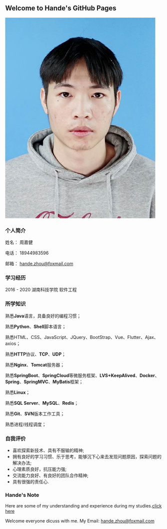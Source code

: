 ## Welcome to Hande's GitHub Pages

<img src='./img/xjpic.jpeg' />

### 个人简介

姓名： 周嘉健

电话： 18944983596

邮箱： hande.zhou@foxmail.com

### 学习经历

2016 - 2020 湖南科技学院 软件工程

### 所学知识

熟悉**Java**语言，具备良好的编程习惯；

熟悉**Python**、**Shell**脚本语言；

熟悉HTML、CSS、JavaScript、JQuery、BootStrap、Vue、Flutter、Ajax、axios；

熟悉**HTTP**协议、**TCP**、**UDP**；

熟悉**Nginx**、**Tomcat**服务器；

熟悉**SpringBoot**、**SpringCloud**等微服务框架、**LVS+KeepAlived**、**Docker**、**Spring**、**SpringMVC**、**MyBatis**框架；

熟悉**Linux**；

熟悉**SQL Server**、**MySQL**、**Redis**；

熟悉**Git**、**SVN**版本工作工具；

熟悉进程/线程调度；

### 自我评价

- 喜欢探索新技术、具有不服输的精神;
- 拥有良好的学习习惯、乐于思考，能够沉下心来去发现问题原因，探索问题的解决办法;
- 心理素质良好，抗压能力强;
- 交流能力良好、有良好的团队合作精神;
- 具有很强的责任心.

### Hande's Note

Here are some of my understanding and experience during my studies.[click here](MyZoom.md)

Welcome everyone dicuss with me. My Email: hande.zhou@foxmail.com
